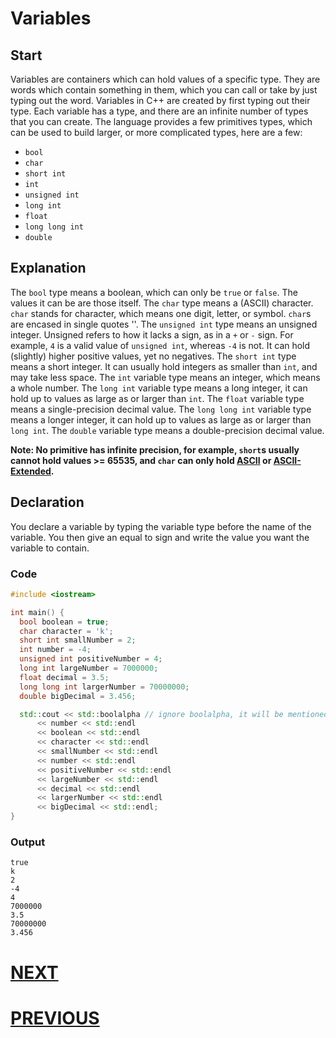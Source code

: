 # Variables

## Start

Variables are containers which can hold values of a specific type. They are words which contain something in them, which you can call or take by just typing out the word. Variables in C++ are created by first typing out their type. Each variable has a type, and there are an infinite number of types that you can create. The language provides a few primitives types, which can be used to build larger, or more complicated types, here are a few:

- `bool`
- `char`
- `short int`
- `int`
- `unsigned int`
- `long int`
- `float`
- `long long int`
- `double`

## Explanation

The `bool` type means a boolean, which can only be `true` or `false`. The values it can be are those itself.
The `char` type means a (ASCII) character. `char` stands for character, which means one digit, letter, or symbol. `char`s are encased in single quotes ''.
The `unsigned int` type means an unsigned integer. Unsigned refers to how it lacks a sign, as in a `+` or `-` sign. For example, `4` is a valid value of `unsigned int`, whereas `-4` is not. It can hold (slightly) higher positive values, yet no negatives.
The `short int` type means a short integer. It can usually hold integers as smaller than `int`, and may take less space.
The `int` variable type means an integer, which means a whole number.
The `long int` variable type means a long integer, it can hold up to values as large as or larger than `int`.
The `float` variable type means a single-precision decimal value.
The `long long int` variable type means a longer integer, it can hold up to values as large as or larger than `long int`.
The `double` variable type means a double-precision decimal value.

**Note: No primitive has infinite precision, for example, `short`s usually cannot hold values >= 65535, and `char` can only hold [ASCII](https://www.ascii-code.com/) or [ASCII-Extended](https://www.ascii-code.com/#extendedASCIIDescription).**

## Declaration

You declare a variable by typing the variable type before the name of the variable. You then give an equal to sign and write the value you want the variable to contain.

### Code

```cpp
#include <iostream>

int main() {
  bool boolean = true;
  char character = 'k';
  short int smallNumber = 2;
  int number = -4;
  unsigned int positiveNumber = 4;
  long int largeNumber = 7000000;
  float decimal = 3.5;
  long long int largerNumber = 70000000;
  double bigDecimal = 3.456;

  std::cout << std::boolalpha // ignore boolalpha, it will be mentioned later
      << number << std::endl
      << boolean << std::endl
      << character << std::endl
      << smallNumber << std::endl
      << number << std::endl
      << positiveNumber << std::endl
      << largeNumber << std::endl
      << decimal << std::endl
      << largerNumber << std::endl
      << bigDecimal << std::endl;
}
```

### Output

```shell
true
k
2
-4
4
7000000
3.5
70000000
3.456
```

# [NEXT](3.%20Operators.md)

# [PREVIOUS](1.%20Print.md)
